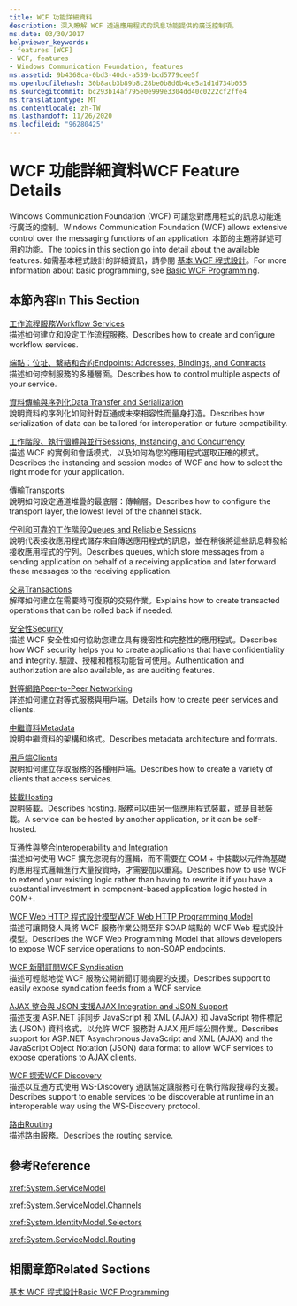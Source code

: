 ```yaml
---
title: WCF 功能詳細資料
description: 深入瞭解 WCF 透過應用程式的訊息功能提供的廣泛控制項。
ms.date: 03/30/2017
helpviewer_keywords:
- features [WCF]
- WCF, features
- Windows Communication Foundation, features
ms.assetid: 9b4368ca-0bd3-40dc-a539-bcd5779cee5f
ms.openlocfilehash: 30b8acb3b89b8c28be0b8d0b4ce5a1d1d734b055
ms.sourcegitcommit: bc293b14af795e0e999e3304dd40c0222cf2ffe4
ms.translationtype: MT
ms.contentlocale: zh-TW
ms.lasthandoff: 11/26/2020
ms.locfileid: "96280425"
---
```

# <a name="wcf-feature-details"></a><span data-ttu-id="e2355-103">WCF 功能詳細資料</span><span class="sxs-lookup"><span data-stu-id="e2355-103">WCF Feature Details</span></span>

<span data-ttu-id="e2355-104">Windows Communication Foundation (WCF) 可讓您對應用程式的訊息功能進行廣泛的控制。</span><span class="sxs-lookup"><span data-stu-id="e2355-104">Windows Communication Foundation (WCF) allows extensive control over the messaging functions of an application.</span></span> <span data-ttu-id="e2355-105">本節的主題將詳述可用的功能。</span><span class="sxs-lookup"><span data-stu-id="e2355-105">The topics in this section go into detail about the available features.</span></span> <span data-ttu-id="e2355-106">如需基本程式設計的詳細資訊，請參閱 [基本 WCF 程式設計](../basic-wcf-programming.md)。</span><span class="sxs-lookup"><span data-stu-id="e2355-106">For more information about basic programming, see [Basic WCF Programming](../basic-wcf-programming.md).</span></span>  
  
## <a name="in-this-section"></a><span data-ttu-id="e2355-107">本節內容</span><span class="sxs-lookup"><span data-stu-id="e2355-107">In This Section</span></span>  

 [<span data-ttu-id="e2355-108">工作流程服務</span><span class="sxs-lookup"><span data-stu-id="e2355-108">Workflow Services</span></span>](workflow-services.md)  
 <span data-ttu-id="e2355-109">描述如何建立和設定工作流程服務。</span><span class="sxs-lookup"><span data-stu-id="e2355-109">Describes how to create and configure workflow services.</span></span>  
  
 [<span data-ttu-id="e2355-110">端點：位址、繫結和合約</span><span class="sxs-lookup"><span data-stu-id="e2355-110">Endpoints: Addresses, Bindings, and Contracts</span></span>](endpoints-addresses-bindings-and-contracts.md)  
 <span data-ttu-id="e2355-111">描述如何控制服務的多種層面。</span><span class="sxs-lookup"><span data-stu-id="e2355-111">Describes how to control multiple aspects of your service.</span></span>  
  
 [<span data-ttu-id="e2355-112">資料傳輸與序列化</span><span class="sxs-lookup"><span data-stu-id="e2355-112">Data Transfer and Serialization</span></span>](data-transfer-and-serialization.md)  
 <span data-ttu-id="e2355-113">說明資料的序列化如何針對互通或未來相容性而量身打造。</span><span class="sxs-lookup"><span data-stu-id="e2355-113">Describes how serialization of data can be tailored for interoperation or future compatibility.</span></span>  
  
 [<span data-ttu-id="e2355-114">工作階段、執行個體與並行</span><span class="sxs-lookup"><span data-stu-id="e2355-114">Sessions, Instancing, and Concurrency</span></span>](sessions-instancing-and-concurrency.md)  
 <span data-ttu-id="e2355-115">描述 WCF 的實例和會話模式，以及如何為您的應用程式選取正確的模式。</span><span class="sxs-lookup"><span data-stu-id="e2355-115">Describes the instancing and session modes of WCF and how to select the right mode for your application.</span></span>  
  
 [<span data-ttu-id="e2355-116">傳輸</span><span class="sxs-lookup"><span data-stu-id="e2355-116">Transports</span></span>](transports.md)  
 <span data-ttu-id="e2355-117">說明如何設定通道堆疊的最底層：傳輸層。</span><span class="sxs-lookup"><span data-stu-id="e2355-117">Describes how to configure the transport layer, the lowest level of the channel stack.</span></span>  
  
 [<span data-ttu-id="e2355-118">佇列和可靠的工作階段</span><span class="sxs-lookup"><span data-stu-id="e2355-118">Queues and Reliable Sessions</span></span>](queues-and-reliable-sessions.md)  
 <span data-ttu-id="e2355-119">說明代表接收應用程式儲存來自傳送應用程式的訊息，並在稍後將這些訊息轉發給接收應用程式的佇列。</span><span class="sxs-lookup"><span data-stu-id="e2355-119">Describes queues, which store messages from a sending application on behalf of a receiving application and later forward these messages to the receiving application.</span></span>  
  
 [<span data-ttu-id="e2355-120">交易</span><span class="sxs-lookup"><span data-stu-id="e2355-120">Transactions</span></span>](transactions-in-wcf.md)  
 <span data-ttu-id="e2355-121">解釋如何建立在需要時可復原的交易作業。</span><span class="sxs-lookup"><span data-stu-id="e2355-121">Explains how to create transacted operations that can be rolled back if needed.</span></span>  
  
 [<span data-ttu-id="e2355-122">安全性</span><span class="sxs-lookup"><span data-stu-id="e2355-122">Security</span></span>](security.md)  
 <span data-ttu-id="e2355-123">描述 WCF 安全性如何協助您建立具有機密性和完整性的應用程式。</span><span class="sxs-lookup"><span data-stu-id="e2355-123">Describes how WCF security helps you to create applications that have confidentiality and integrity.</span></span> <span data-ttu-id="e2355-124">驗證、授權和稽核功能皆可使用。</span><span class="sxs-lookup"><span data-stu-id="e2355-124">Authentication and authorization are also available, as are auditing features.</span></span>  
  
 [<span data-ttu-id="e2355-125">對等網路</span><span class="sxs-lookup"><span data-stu-id="e2355-125">Peer-to-Peer Networking</span></span>](peer-to-peer-networking.md)  
 <span data-ttu-id="e2355-126">詳述如何建立對等式服務與用戶端。</span><span class="sxs-lookup"><span data-stu-id="e2355-126">Details how to create peer services and clients.</span></span>  
  
 [<span data-ttu-id="e2355-127">中繼資料</span><span class="sxs-lookup"><span data-stu-id="e2355-127">Metadata</span></span>](metadata.md)  
 <span data-ttu-id="e2355-128">說明中繼資料的架構和格式。</span><span class="sxs-lookup"><span data-stu-id="e2355-128">Describes metadata architecture and formats.</span></span>  
  
 [<span data-ttu-id="e2355-129">用戶端</span><span class="sxs-lookup"><span data-stu-id="e2355-129">Clients</span></span>](clients.md)  
 <span data-ttu-id="e2355-130">說明如何建立存取服務的各種用戶端。</span><span class="sxs-lookup"><span data-stu-id="e2355-130">Describes how to create a variety of clients that access services.</span></span>  
  
 [<span data-ttu-id="e2355-131">裝載</span><span class="sxs-lookup"><span data-stu-id="e2355-131">Hosting</span></span>](hosting.md)  
 <span data-ttu-id="e2355-132">說明裝載。</span><span class="sxs-lookup"><span data-stu-id="e2355-132">Describes hosting.</span></span> <span data-ttu-id="e2355-133">服務可以由另一個應用程式裝載，或是自我裝載。</span><span class="sxs-lookup"><span data-stu-id="e2355-133">A service can be hosted by another application, or it can be self-hosted.</span></span>  
  
 [<span data-ttu-id="e2355-134">互通性與整合</span><span class="sxs-lookup"><span data-stu-id="e2355-134">Interoperability and Integration</span></span>](interoperability-and-integration.md)  
 <span data-ttu-id="e2355-135">描述如何使用 WCF 擴充您現有的邏輯，而不需要在 COM + 中裝載以元件為基礎的應用程式邏輯進行大量投資時，才需要加以重寫。</span><span class="sxs-lookup"><span data-stu-id="e2355-135">Describes how to use WCF to extend your existing logic rather than having to rewrite it if you have a substantial investment in component-based application logic hosted in COM+.</span></span>  
  
 [<span data-ttu-id="e2355-136">WCF Web HTTP 程式設計模型</span><span class="sxs-lookup"><span data-stu-id="e2355-136">WCF Web HTTP Programming Model</span></span>](wcf-web-http-programming-model.md)  
 <span data-ttu-id="e2355-137">描述可讓開發人員將 WCF 服務作業公開至非 SOAP 端點的 WCF Web 程式設計模型。</span><span class="sxs-lookup"><span data-stu-id="e2355-137">Describes the WCF Web Programming Model that allows developers to expose WCF service operations to non-SOAP endpoints.</span></span>  
  
 [<span data-ttu-id="e2355-138">WCF 新聞訂閱</span><span class="sxs-lookup"><span data-stu-id="e2355-138">WCF Syndication</span></span>](wcf-syndication.md)  
 <span data-ttu-id="e2355-139">描述可輕鬆地從 WCF 服務公開新聞訂閱摘要的支援。</span><span class="sxs-lookup"><span data-stu-id="e2355-139">Describes support to easily expose syndication feeds from a WCF service.</span></span>  
  
 [<span data-ttu-id="e2355-140">AJAX 整合與 JSON 支援</span><span class="sxs-lookup"><span data-stu-id="e2355-140">AJAX Integration and JSON Support</span></span>](ajax-integration-and-json-support.md)  
 <span data-ttu-id="e2355-141">描述支援 ASP.NET 非同步 JavaScript 和 XML (AJAX) 和 JavaScript 物件標記法 (JSON) 資料格式，以允許 WCF 服務對 AJAX 用戶端公開作業。</span><span class="sxs-lookup"><span data-stu-id="e2355-141">Describes support for ASP.NET Asynchronous JavaScript and XML (AJAX) and the JavaScript Object Notation (JSON) data format to allow WCF services to expose operations to AJAX clients.</span></span>  
  
 [<span data-ttu-id="e2355-142">WCF 探索</span><span class="sxs-lookup"><span data-stu-id="e2355-142">WCF Discovery</span></span>](wcf-discovery.md)  
 <span data-ttu-id="e2355-143">描述以互通方式使用 WS-Discovery 通訊協定讓服務可在執行階段搜尋的支援。</span><span class="sxs-lookup"><span data-stu-id="e2355-143">Describes support to enable services to be discoverable at runtime in an interoperable way using the WS-Discovery protocol.</span></span>  
  
 [<span data-ttu-id="e2355-144">路由</span><span class="sxs-lookup"><span data-stu-id="e2355-144">Routing</span></span>](routing.md)  
 <span data-ttu-id="e2355-145">描述路由服務。</span><span class="sxs-lookup"><span data-stu-id="e2355-145">Describes the routing service.</span></span>  
  
## <a name="reference"></a><span data-ttu-id="e2355-146">參考</span><span class="sxs-lookup"><span data-stu-id="e2355-146">Reference</span></span>  

 <xref:System.ServiceModel>  
  
 <xref:System.ServiceModel.Channels>  
  
 <xref:System.IdentityModel.Selectors>  
  
 <xref:System.ServiceModel.Routing>  
  
## <a name="related-sections"></a><span data-ttu-id="e2355-147">相關章節</span><span class="sxs-lookup"><span data-stu-id="e2355-147">Related Sections</span></span>  

 [<span data-ttu-id="e2355-148">基本 WCF 程式設計</span><span class="sxs-lookup"><span data-stu-id="e2355-148">Basic WCF Programming</span></span>](../basic-wcf-programming.md)
